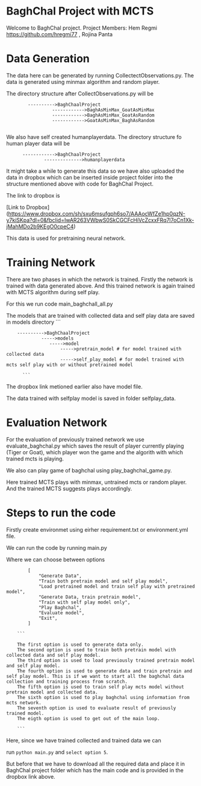 # BaghChal Project with MCTS

Welcome to BaghChal project. Project Members: Hem Regmi https://github.com/hregmi77 , Rojina Panta

# Data Generation

The data here can be generated by running CollectectObservations.py.
The data is generated using minmax algorithm and random player.

The directory structure after CollectObservations.py will be

```
        ---------->BaghChaalProject
                 ------------>BaghAsMinMax_GoatAsMinMax
                 ------------>BaghAsMinMax_GoatAsRandom
                 ------------>GoatAsMinMax_BaghAsRandom
 
 ```

We also have self created humanplayerdata. The directory structure fo human player data will be 
  ```      
        ------------>BaghChaalProject
                -------------->humanplayerdata
   ```
   
It might take a while to generate this data so we have also uploaded the data in dropbox which can be inserted inside project folder into the structure mentioned above with code for BaghChal Project.

The link to dropbox is 

[Link to Dropbox] (https://www.dropbox.com/sh/sxu6msufgph6so7/AAAocWfZe1hp0qzN-y7kiSKpa?dl=0&fbclid=IwAR263VWbwS0SkCGCFcHiVcZcxxFRq7l7oCn1Xk-jMahMDo2b9KEgO0cpeC4)

This data is used for pretraining neural network.

# Training Network

There are two phases in which the network is trained.
Firstly the network is trained with data generated above.
And this trained network is again trained with MCTS algorithm during self play.

For this we run code main_baghchall_all.py

The models that are trained with collected data and self play data are saved in models directory
        ```
        
        
        ---------->BaghChaalProject
                 ----->models
                    ----->model
                        ----->pretrain_model # for model trained with collected data
                        ----->self_play_model # for model trained with mcts self play with or without pretrained model
                        
          ```
                        
The dropbox link metioned earlier also have model file.

The data trained with selfplay model is saved in folder selfplay_data.


# Evaluation Network

For the evaluation of previously trained network we use evaluate_baghchal.py which saves the result of player currently playing (Tiger or Goat), which player won the game and the algorith with which trained mcts is playing. 

We also can play game of baghchal using play_baghchal_game.py.

Here trained MCTS plays with minmax, untrained mcts or random player. And the trained MCTS suggests plays accordingly.

                      
# Steps to run the code

Firstly create environmet using eirher requirement.txt or environment.yml file.

We can run the code by running main.py

Where we can choose between options

```
        [
            "Generate Data",
            "Train both pretrain model and self play model",
            "Load pretrained model and train self play with pretrained model",
            "Generate Data, train pretrain model",
            "Train with self play model only",
            "Play Baghchal",
            "Evaluate model",
            "Exit",
        ]
```
        
        ```
        
        The first option is used to generate data only.
        The second option is used to train both pretrain model with collected data and self play model.
        The third option is used to load previously trained pretrain model and self play model.
        The fourth option is used to generate data and train pretrain and self play model. This is if we want to start all the baghchal data collection and training process from scratch.
        The fifth option is used to train self play mcts model without pretrain model and collected data.
        The sixth option is used to play baghchal using information from mcts network.
        The seventh option is used to evaluate result of previously trained model.
        The eigth option is used to get out of the main loop.
        
        ```

Here, since we have trained collected and trained data we can

run `python main.py` 
and `select option 5`.

But before that we have to download all the required data and place it in BaghChal project folder which has the main code and is provided in the dropbox link above. 

